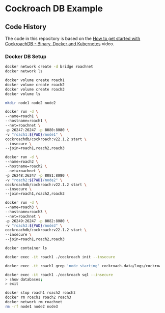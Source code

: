 # Cockroach DB Example

## Code History

The code in this repository is based on the
[How to get started with CockroachDB - Binary, Docker and Kubernetes](https://youtu.be/79pHYplq-7c)
video.

### Docker DB Setup

```bash
docker network create -d bridge roachnet
docker network ls

docker volume create roach1
docker volume create roach2
docker volume create roach3
docker volume ls

mkdir node1 node2 node2

docker run -d \
--name=roach1 \
--hostname=roach1 \
--net=roachnet \
-p 26247:26247 -p 8080:8080 \
-v "roach1:${PWD}/node1" \
cockroachdb/cockroach:v22.1.2 start \
--insecure \
--join=roach1,roach2,roach3

docker run -d \
--name=roach2 \
--hostname=roach2 \
--net=roachnet \
-p 26248:26247 -p 8081:8080 \
-v "roach2:${PWD}/node2" \
cockroachdb/cockroach:v22.1.2 start \
--insecure \
--join=roach1,roach2,roach3

docker run -d \
--name=roach3 \
--hostname=roach3 \
--net=roachnet \
-p 26249:26247 -p 8082:8080 \
-v "roach3:${PWD}/node3" \
cockroachdb/cockroach:v22.1.2 start \
--insecure \
--join=roach1,roach2,roach3

docker container ls

docker exec -it roach1 ./cockroach init --insecure

docker exec -it roach1 grep 'node starting' cockroach-data/logs/cockroach.log -A 11

docker exec -it roach1 ./cockroach sql --insecure
> show databases;
> exit

docker stop roach1 roach2 roach3
docker rm roach1 roach2 roach3
docker network rm roachnet
rm -rf node1 node2 node3
```
